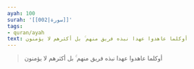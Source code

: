 ```yaml
---
ayah: 100
surah: '[[002|سورة]]'
tags:
- quran/ayah
text: أوكلما عاهدوا عهدا نبذه فريق منهم ۚ بل أكثرهم لا يؤمنون
---
```

> أوكلما عاهدوا عهدا نبذه فريق منهم ۚ بل أكثرهم لا يؤمنون
